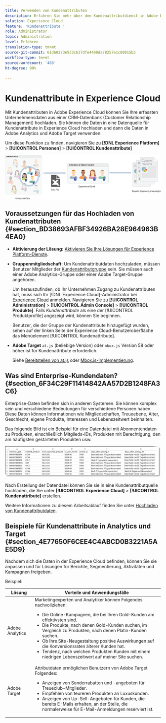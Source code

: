 ```yaml
---
title: Verwenden von Kundenattributen
description: Erfahren Sie mehr über den Kundenattributdienst in Adobe Experience Cloud. Erfahren Sie, wie Sie Kundenattributdaten für die Verwendung in Adobe Analytics und Adobe Target hochladen.
solution: Experience Cloud
feature: 'Kundenattribute '
role: Administrator
topic: Administration
level: Erfahren
translation-type: tm+mt
source-git-commit: 61d60273e933c637dfe4400da78257e1c80015b3
workflow-type: tm+mt
source-wordcount: '488'
ht-degree: 99%

---
```



# Kundenattribute in Experience Cloud

Mit Kundenattributen in Adobe Experience Cloud können Sie Ihre erfassten Unternehmensdaten aus einer CRM-Datenbank (Customer Relationship Management) hochladen. Sie können die Daten in eine Datenquelle für Kundenattribute in Experience Cloud hochladen und dann die Daten in Adobe Analytics und Adobe Target verwenden.

Um diese Funktion zu finden, navigieren Sie zu **[!DNL Experience Platform]** > **[!UICONTROL Personen]** > **[!UICONTROL Kundenattribute]**

![](assets/custom_reports.png)

## Voraussetzungen für das Hochladen von Kundenattributen {#section_BD38693AFBF34926BA28E964963B4EA0}

* **Aktivierung der Lösung:** [Aktivieren Sie Ihre Lösungen für Experience Platform-Dienste](../core-services/core-services.md#concept_07ED1D5C64234E77976E6D572E78FB9C).

* **Gruppenmitgliedschaft:** Um Kundenattributdaten hochzuladen, müssen Benutzer Mitglieder der [Kundenattributgruppe](../admin-getting-started/admin-getting-started.md#task_3295A85536BF48899A1AB40D207E77E9) sein. Sie müssen auch einer Adobe Analytics-Gruppe oder einer Adobe Target-Gruppe angehören.

   Um herauszufinden, ob Ihr Unternehmen Zugang zu Kundenattributen hat, muss sich Ihr [!DNL Experience Cloud]-Administrator bei [ Experience Cloud](https://experience.adobe.com) anmelden. Navigieren Sie zu **[!UICONTROL Administration]** > **[!UICONTROL Admin Console]** > **[!UICONTROL Produkte]**. Falls *Kundenattribute* als eine der [!UICONTROL Produktprofile] angezeigt wird, können Sie beginnen.

   Benutzer, die der Gruppe der Kundenattribute hinzugefügt wurden, sehen auf der linken Seite der Experience Cloud-Benutzeroberfläche das Menüelement [!UICONTROL Kundenattribute].

* **Adobe Target** `at.js` (beliebige Version) oder `mbox.js` Version 58 oder höher ist für Kundenattribute erforderlich.

   Siehe [Bereitstellen von at.js](https://docs.adobe.com/content/help/de-DE/target/using/implement-target/client-side/deploy-at-js/how-to-deployatjs.html) oder [Mbox.js-Implementierung](https://docs.adobe.com/content/help/de-DE/target/using/implement-target/client-side/mbox-implement/mbox-download.html).

## Was sind Enterprise-Kundendaten? {#section_6F34C29F11414842AA57D2B1248FA3C6}

Enterprise-Daten befinden sich in anderen Systemen. Sie können komplex sein und verschiedene Bedeutungen für verschiedene Personen haben. Diese Daten können Informationen wie Mitgliedschaften, Treueebene, Alter, Geschlecht, eigene Produkte, Interessen und Lebenszeitwert beinhalten.

Das folgende Bild ist ein Beispiel für eine Datendatei mit Abonnentendaten zu Produkten, einschließlich Mitglieds-IDs, Produkten mit Berechtigung, den am häufigsten gestarteten Produkten usw.

![](assets/01_crs_usecase.png)

Nach Erstellung der Datendatei können Sie sie in eine Kundenattributquelle hochladen, die Sie unter **[!UICONTROL Experience Cloud]** > **[!UICONTROL Kundenattribute]** erstellen.

Weitere Informationen zu diesem Arbeitsablauf finden Sie unter [Hochladen von Kundenattributdaten](../attributes/t-crs-usecase.md#task_BCC327B2A0EF4A1BBB2934013AB92B78).

## Beispiele für Kundenattribute in Analytics und Target {#section_4E77650F6CEE4C4ABCD0B3221A5AE5D9}

Nachdem sich die Daten in der Experience Cloud befinden, können Sie sie anpassen und für Lösungen für Berichte, Segmentierung, Aktivitäten und Kampagnen freigeben.

Beispiel:

| Lösung | Vorteile und Anwendungsfälle |
|--- |--- |
| Adobe Analytics | Marketingexperten und Analytiker können Folgendes nachvollziehen:<ul><li>Die Online-Kampagnen, die bei Ihren Gold-Kunden am effektivsten sind.</li><li>Die Produkte, nach denen Gold-Kunden suchen, im Vergleich zu Produkten, nach denen Platin-Kunden suchen.</li><li>Ob Ihre Site-Neugestaltung positive Auswirkungen auf die Konversionsraten älterer Kunden hat.</li><li>Tendenz, nach welchen Produkten Kunden mit einem niedrigen Lebenszeitwert auf meiner Site suchen.</li></ul> |
| Adobe Target | Attributdaten ermöglichen Benutzern von Adobe Target Folgendes:<ul><li>Anzeigen von Sonderrabatten und -angeboten für Treueclub-Mitglieder.</li><li>Empfehlen von teureren Produkten an Luxuskunden.</li><li>Anzeigen von Up-Sell-Angeboten für Kunden, die bereits E-Mails erhalten, an der Stelle, die normalerweise für E-Mail-Anmeldungen reserviert ist.</li></ul> |
